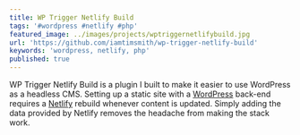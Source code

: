 ```yaml
---
title: WP Trigger Netlify Build
tags: '#wordpress #netlify #php'
featured_image: ../images/projects/wptriggernetlifybuild.jpg
url: 'https://github.com/iamtimsmith/wp-trigger-netlify-build'
keywords: 'wordpress, netlify, php'
published: true
---
```


WP Trigger Netlify Build is a plugin I built to make it easier to use WordPress as a headless CMS. Setting up a static site with a [WordPress](https://www.wordpress.org) back-end requires a [Netlify](https://www.netlify.com/) rebuild whenever content is updated. Simply adding the data provided by Netlify removes the headache from making the stack work.
